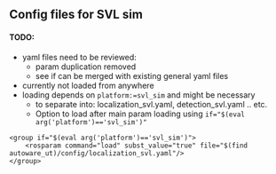 ## Config files for SVL sim

#### TODO:
- yaml files need to be reviewed:
  - param duplication removed
  - see if can be merged with existing general yaml files
- currently not loaded from anywhere
- loading depends on `platform:=svl_sim` and might be necessary
  - to separate into: localization_svl.yaml, detection_svl.yaml .. etc.
  - Option to load after main param loading using `if="$(eval arg('platform')=='svl_sim')"`

```
<group if="$(eval arg('platform')=='svl_sim')">
    <rosparam command="load" subst_value="true" file="$(find autoware_ut)/config/localization_svl.yaml"/>
</group>
```